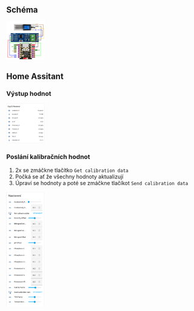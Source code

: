 ## Schéma
<img src="images/schematic.png" width=20% height=20%>

## Home Assitant
### Výstup hodnot
<img src="images/home_assistant_output.png" width=20% height=20%>

### Poslání kalibračních hodnot
1. 2x se zmáčkne tlačítko `Get calibration data`
2. Počká se ať že všechny hodnoty aktualizují
3. Úpraví se hodnoty a poté se zmáčkne tlačíkot `Send calibration data`

<img src="images/home_assistant_calibration.png" width=20% height=20% >
